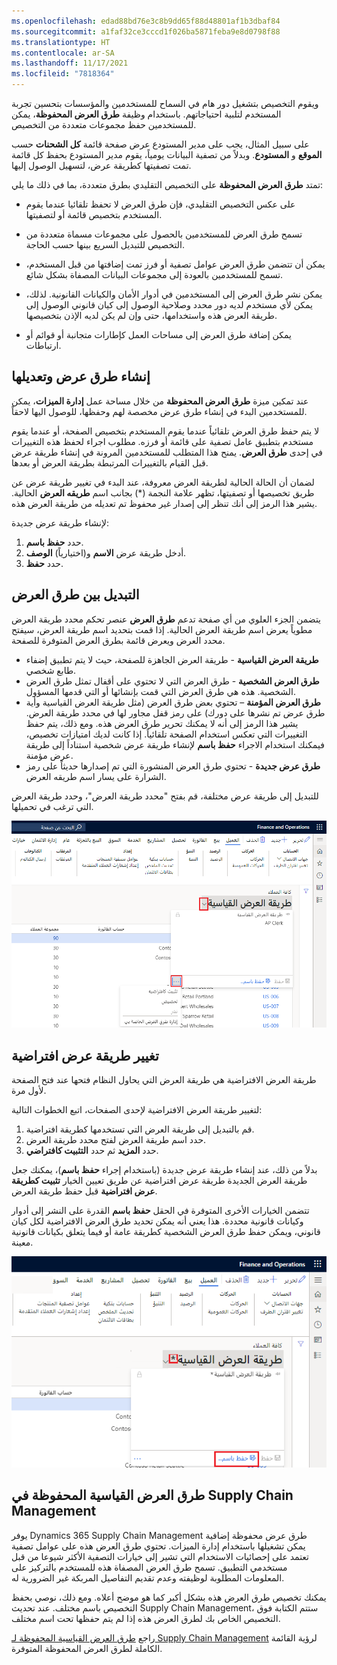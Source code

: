 ```yaml
---
ms.openlocfilehash: edad88bd76e3c8b9dd65f88d48801af1b3dbaf84
ms.sourcegitcommit: a1faf32ce3cccd1f026ba5871feba9e8d0798f88
ms.translationtype: HT
ms.contentlocale: ar-SA
ms.lasthandoff: 11/17/2021
ms.locfileid: "7818364"
---
```

ويقوم التخصيص بتشغيل دور هام في السماح للمستخدمين والمؤسسات بتحسين تجربة المستخدم لتلبية احتياجاتهم. باستخدام وظيفة **طرق العرض المحفوظة**، يمكن للمستخدمين حفظ مجموعات متعددة من التخصيص.

على سبيل المثال، يجب على مدير المستودع عرض صفحة قائمة **كل الشحنات** حسب **الموقع** و **المستودع**. وبدلاً من تصفية البيانات يومياً، يقوم مدير المستودع بحفظ كل قائمة تمت تصفيتها كطريقة عرض، لتسهيل الوصول إليها.

تمتد **طرق العرض المحفوظة** على التخصيص التقليدي بطرق متعددة، بما في ذلك ما يلي:

- على عكس التخصيص التقليدي، فإن طرق العرض لا تحفظ تلقائيا عندما يقوم المستخدم بتخصيص قائمة أو لتصفيتها. 

- تسمح طرق العرض للمستخدمين بالحصول على مجموعات مسماة متعددة من التخصيص للتبديل السريع بينها حسب الحاجة. 

- يمكن أن تتضمن طرق العرض عوامل تصفية أو فرز تمت إضافتها من قبل المستخدم، تسمح للمستخدمين بالعودة إلى مجموعات البيانات المصفاة بشكل شائع. 

- يمكن نشر طرق العرض إلى المستخدمين في أدوار الأمان والكيانات القانونية. لذلك، يمكن لأي مستخدم لديه دور محدد وصلاحية الوصول إلى كيان قانوني الوصول إلى طريقة العرض هذه واستخدامها، حتى وإن لم يكن لديه الإذن بتخصيصها.

- يمكن إضافة طرق العرض إلى مساحات العمل كإطارات متجانبة أو قوائم أو ارتباطات. 

## <a name="creating-and-modifying-views"></a>إنشاء طرق عرض وتعديلها

عند تمكين ميزة **طرق العرض المحفوظة** من خلال مساحة عمل **إدارة الميزات**، يمكن للمستخدمين البدء في إنشاء طرق عرض مخصصة لهم وحفظها، للوصول اليها لاحقاً. 

لا يتم حفظ طرق العرض تلقائياً عندما يقوم المستخدم بتخصيص الصفحة، أو عندما يقوم مستخدم بتطبيق عامل تصفية على قائمة أو فرزه. مطلوب اجراء لحفظ هذه التغييرات في إحدى **طرق العرض**. يمنح هذا المتطلب للمستخدمين المرونة في إنشاء طريقة عرض قبل القيام بالتغييرات المرتبطة بطريقة العرض أو بعدها. 

لضمان أن الحالة الحالية لطريقة العرض معروفة، عند البدء في تغيير طريقة عرض عن طريق تخصيصها أو تصفيتها، تظهر علامة النجمة (*) بجانب اسم **طريقه العرض** الحالية. يشير هذا الرمز إلى أنك تنظر إلى إصدار غير محفوظ تم تعديله من طريقة العرض هذه.

لإنشاء طريقة عرض جديدة:

1.  حدد **حفظ باسم**.
2.  أدخل طريقة عرض **الاسم** و(اختيارياً) **الوصف**.
3.  حدد **حفظ**.

## <a name="switching-between-views"></a>التبديل بين طرق العرض

يتضمن الجزء العلوي من أي صفحة تدعم **طرق العرض** عنصر تحكم محدد طريقة العرض مطوياً يعرض اسم طريقة العرض الحالية. إذا قمت بتحديد اسم طريقة العرض، سيفتح محدد العرض ويعرض قائمة بطرق العرض المتوفرة للصفحة.        
  
- **طريقة العرض القياسية** - طريقة العرض الجاهزة للصفحة، حيث لا يتم تطبيق إضفاء طابع شخصي.
- **طرق العرض الشخصية** - طرق العرض التي لا تحتوي على أقفال تمثل طرق العرض الشخصية. هذه هي طرق العرض التي قمت بإنشائها أو التي قدمها المسؤول.
- **طرق العرض المؤمنة** – تحتوي بعض طرق العرض (مثل طريقة العرض القياسية وأية طرق عرض تم نشرها على دورك) على رمز قفل مجاور لها في محدد طريقة العرض. يشير هذا الرمز إلى أنه لا يمكنك تحرير طرق العرض هذه. ومع ذلك، يتم حفظ التغييرات التي تعكس استخدام الصفحة تلقائياً. إذا كانت لديك امتيازات تخصيص، فيمكنك استخدام الاجراء **حفظ باسم** لإنشاء طريقة عرض شخصية استناداً إلى طريقة عرض مؤمنة.
- **طرق عرض جديدة** - تحتوي طرق العرض المنشورة التي تم إصدارها حديثاً على رمز الشرارة على يسار اسم طريقه العرض.

للتبديل إلى طريقة عرض مختلفة، قم بفتح "محدد طريقة العرض"، وحدد طريقة العرض التي ترغب في تحميلها.

![لقطة شاشة لكيفية التبديل بين طرق العرض كما هو موضح في النص.](../media/switch-views-ss.png)
 
## <a name="change-a-default-view"></a>تغيير طريقة عرض افتراضية

طريقة العرض الافتراضية هي طريقة العرض التي يحاول النظام فتحها عند فتح الصفحة لأول مرة. 

لتغيير طريقة العرض الافتراضية لإحدى الصفحات، اتبع الخطوات التالية:

1.  قم بالتبديل إلى طريقة العرض التي تستخدمها كطريقة افتراضية.
2.  حدد اسم طريقة العرض لفتح محدد طريقة العرض.
3.  حدد **المزيد** ثم حدد **التثبيت كافتراضي**.

بدلاً من ذلك، عند إنشاء طريقة عرض جديدة (باستخدام إجراء **حفظ باسم**)، يمكنك جعل طريقة العرض الجديدة طريقة عرض افتراضية عن طريق تعيين الخيار **تثبيت كطريقة عرض افتراضية** قبل حفظ طريقة العرض.

تتضمن الخيارات الأخرى المتوفرة في الحقل **حفظ باسم** القدرة على النشر إلى أدوار وكيانات قانونية محددة. هذا يعني أنه يمكن تحديد طرق العرض الافتراضية لكل كيان قانوني، ويمكن حفظ طرق العرض الشخصية كطريقة عامة أو فيما يتعلق بكيانات قانونية معينة. 

[![لقطة شاشة لكيفية حفظ طريقة عرض جديدة ونشرها في الأدوار والكيانات القانونية.](../media/save-view-ss.png)](../media/save-view-ss.png#lightbox)
    
## <a name="supply-chain-management-standard-saved-views"></a>طرق العرض القياسية المحفوظة في Supply Chain Management
يوفر Dynamics 365 Supply Chain Management طرق عرض محفوظة إضافية يمكن تشغيلها باستخدام إدارة الميزات. تحتوي طرق العرض هذه على عوامل تصفية تعتمد على إحصائيات الاستخدام التي تشير إلى خيارات التصفية الأكثر شيوعا من قبل مستخدمي التطبيق. تسمح طرق العرض المصفاة هذه للمستخدم بالتركيز على المعلومات المطلوبة لوظيفته وعدم تقديم التفاصيل المربكة غير الضرورية له. 

يمكنك تخصيص طرق العرض هذه بشكل أكبر كما هو موضح أعلاه. ومع ذلك، نوصي بحفظ التخصيص باسم مختلف. عند تحديث Supply Chain Management، ستتم الكتابة فوق التخصيص الخاص بك لطرق العرض هذه إذا لم يتم حفظها تحت اسم مختلف.

راجع [طرق العرض القياسية المحفوظة لـ Supply Chain Management](/dynamics365/supply-chain/get-started/saved-views-scm/?azure-portal=true) لرؤية القائمة الكاملة لطرق العرض المحفوظة المتوفرة.


